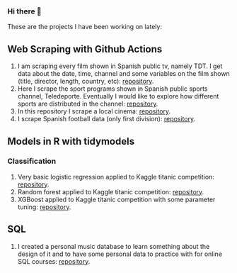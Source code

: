 ### Hi there 👋

These are the projects I have been working on lately:

## Web Scraping with Github Actions
1. I am scraping every film shown in Spanish public tv, namely TDT. I get data about the date, time, channel and some variables on the film shown (title, director, length, country, etc): [repository](https://github.com/GuilleDiaz7/Automatic-Web-Scraping-of-Spanish-TDT-Films).
2. Here I scrape the sport programs shown in Spanish public sports channel, Teledeporte. Eventually I would like to explore how different sports are distributed in the channel: [repository](https://github.com/GuilleDiaz7/Automatic-Web-Scraping-of-Teledeporte).
3. In this repository I scrape a local cinema: [repository](https://github.com/GuilleDiaz7/Automatic-Web-Scraping-of-A-Local-Cinema).
4. I scrape Spanish football data (only first division): [repository](https://github.com/GuilleDiaz7/spanish_football).

## Models in R with tidymodels

### Classification
1. Very basic logistic regression applied to Kaggle titanic competition: [repository](https://github.com/GuilleDiaz7/Kaggle-Competitions/blob/main/titanic/logistic_regression.R).
2. Random forest applied to Kaggle titanic competition: [repository](https://github.com/GuilleDiaz7/Kaggle-Competitions/blob/main/titanic/random_forest.R).
3. XGBoost applied to Kaggle titanic competition with some parameter tuning: [repository](https://github.com/GuilleDiaz7/Kaggle-Competitions/blob/main/titanic/xgboost.R).

## SQL
1. I created a personal music database to learn something about the design of it and to have some personal data to practice with for online SQL courses: [repository](https://github.com/GuilleDiaz7/Design-and-Creation-of-a-Basic-Music-Database).


